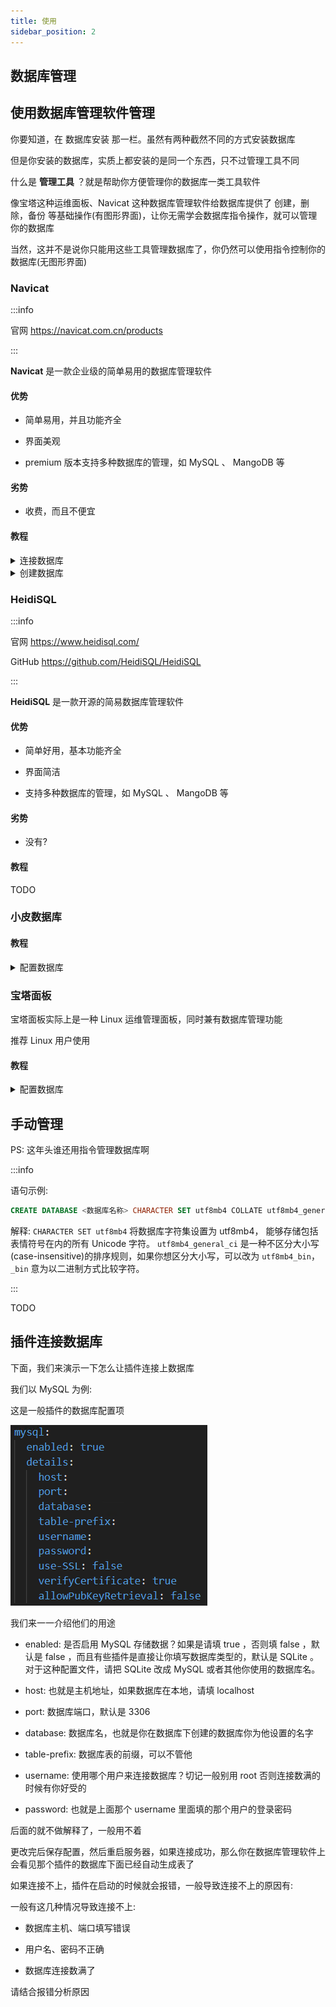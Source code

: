 ```yaml
---
title: 使用
sidebar_position: 2
---
```


<!--markdownlint-disable no-duplicate-heading-->

## 数据库管理

## 使用数据库管理软件管理

你要知道，在 数据库安装 那一栏。虽然有两种截然不同的方式安装数据库

但是你安装的数据库，实质上都安装的是同一个东西，只不过管理工具不同

什么是 **管理工具** ？就是帮助你方便管理你的数据库一类工具软件

像宝塔这种运维面板、Navicat 这种数据库管理软件给数据库提供了 创建，删除，备份 等基础操作(有图形界面)，让你无需学会数据库指令操作，就可以管理你的数据库

当然，这并不是说你只能用这些工具管理数据库了，你仍然可以使用指令控制你的数据库(无图形界面)

### Navicat

:::info

官网 https://navicat.com.cn/products

 :::

**Navicat** 是一款企业级的简单易用的数据库管理软件

#### 优势

- 简单易用，并且功能齐全

- 界面美观

- premium 版本支持多种数据库的管理，如 MySQL 、 MangoDB 等

#### 劣势

- 收费，而且不便宜

#### 教程

<details>
  <summary>连接数据库</summary>

点击连接，并选择你想要连接的数据库的类型

![](_images/25.png)

然后分别填写:

- 连接名: 你想让他在 Navicat 中显示的名字，方便你辨认

- 主机: 填写主机 ip 地址，如果数据库就在本地，那就填写 localhost

- 端口: 数据库使用的远程端口，默认是 3306

- 用户名: 使用某个用户登录数据库，默认是 root

- 密码: 即登录数据库的密码，你在安装数据库的时候就已经设置过了，自己要记好！

![](_images/26.png)

填写完毕后点击确定即可

顺利的话，点开数据库后会显示一个绿色图标的海豚，并列出内部的数据库

![](_images/27.png)

否则他会报错

一般有这几种情况导致连接不上:

- 数据库主机、端口填写错误

- 用户名、密码不正确

- 数据库未开启远程连接，而且数据库不在本地

- 数据库没开或者炸了

请根据具体报错具体分析

</details>

<details>
  <summary>创建数据库</summary>

右键数据库图标，点击新建数据库

![](_images/28.png)

然后分别填写:

- 数据库名: 你自己想一个，之后要给插件认的，同时也方便你辨别

- 字符集: 请选择 `UTF8mb4`

- 排列规则: 可以选择 `utf8mb4_general_ci` 或者 `utf8mb4_bin`

![](_images/29.png)

然后点击确定即可创建数据库

</details>

### HeidiSQL

:::info

官网 https://www.heidisql.com/

GitHub https://github.com/HeidiSQL/HeidiSQL

:::

**HeidiSQL** 是一款开源的简易数据库管理软件

#### 优势

- 简单好用，基本功能齐全

- 界面简洁

- 支持多种数据库的管理，如 MySQL 、 MangoDB 等

#### 劣势

- 没有?

#### 教程

TODO

### 小皮数据库

#### 教程

<details>
  <summary>配置数据库</summary>

TODO

</details>

### 宝塔面板

宝塔面板实际上是一种 Linux 运维管理面板，同时兼有数据库管理功能

推荐 Linux 用户使用

#### 教程

<details>
  <summary>配置数据库</summary>

TODO

</details>

## 手动管理

PS: 这年头谁还用指令管理数据库啊

:::info

语句示例:

```sql
CREATE DATABASE <数据库名称> CHARACTER SET utf8mb4 COLLATE utf8mb4_general_ci;
```

解释: `CHARACTER SET utf8mb4` 将数据库字符集设置为 utf8mb4， 能够存储包括表情符号在内的所有 Unicode 字符。
`utf8mb4_general_ci` 是一种不区分大小写(case-insensitive)的排序规则，如果你想区分大小写，可以改为 `utf8mb4_bin`，`_bin` 意为以二进制方式比较字符。

:::

TODO

## 插件连接数据库

下面，我们来演示一下怎么让插件连接上数据库

我们以 MySQL 为例:

这是一般插件的数据库配置项

![](_images/30.png)

我们来一一介绍他们的用途

- enabled: 是否启用 MySQL 存储数据？如果是请填 true ，否则填 false ，默认是 false ，而且有些插件是直接让你填写数据库类型的，默认是 SQLite 。
对于这种配置文件，请把 SQLite 改成 MySQL 或者其他你使用的数据库名。

- host: 也就是主机地址，如果数据库在本地，请填 localhost

- port: 数据库端口，默认是 3306

- database: 数据库名，也就是你在数据库下创建的数据库你为他设置的名字

- table-prefix: 数据库表的前缀，可以不管他

- username: 使用哪个用户来连接数据库？切记一般别用 root 否则连接数满的时候有你好受的

- password: 也就是上面那个 username 里面填的那个用户的登录密码

后面的就不做解释了，一般用不着

更改完后保存配置，然后重启服务器，如果连接成功，那么你在数据库管理软件上会看见那个插件的数据库下面已经自动生成表了

如果连接不上，插件在启动的时候就会报错，一般导致连接不上的原因有:

一般有这几种情况导致连接不上:

- 数据库主机、端口填写错误

- 用户名、密码不正确

- 数据库连接数满了

请结合报错分析原因
